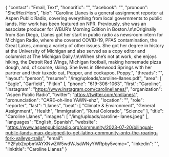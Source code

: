 {
  "contact": "Email, Text",
  "honorific": "",
  "facebook": "",
  "pronoun": "She/Her/Hers",
  "bio": "Caroline Llanes is a general assignment reporter at Aspen Public Radio, covering everything from local governments to public lands. Her work has been featured on NPR. Previously, she was an associate producer for WBUR’s Morning Edition in Boston.\n\nOriginally from San Diego, Llanes got her start in public radio as newsroom intern for Michigan Radio, where she covered COVID-19, PFAS contamination, the Great Lakes, among a variety of other issues. She got her degree in history at the University of Michigan and also served as a copy editor and columnist at The Michigan Daily.\n\nWhen she’s not at work, she enjoys hiking, the Detroit Red Wings, Michigan football, making homemade pizza dough, and, of course, skiing. She lives in Glenwood Springs with her partner and their tuxedo cat, Pepper, and cockapoo, Poppy.",
  "threads": "",
  "layout": "person",
  "resume": "/img/uploads/caroline-llanes.pdf",
  "area": [
    "Eagle",
    "Garfield",
    "Pitkin"
  ],
  "phone": "619-306-1063",
  "first": "Caroline",
  "instagram": "https://www.instagram.com/carolinellanes/",
  "organization": "Aspen Public Radio",
  "twitter": "https://twitter.com/cmllanes1",
  "pronunciation": "CARE-oh-line YAWN-ehz",
  "location": "",
  "role": "reporter",
  "last": "Llanes",
  "beat": [
    "Climate & Environment",
    "General Assignment",
    "Health",
    "Immigration",
    "Rural Colorado",
    "Science"
  ],
  "title": "Caroline Llanes",
  "images": [
    "/img/uploads/caroline-llanes.jpeg"
  ],
  "languages": "English, Spanish",
  "website": "https://www.aspenpublicradio.org/community/2023-07-20/bilingual-public-lands-map-designed-to-get-latino-community-onto-the-roaring-fork-valleys-trails",
  "email": "Y2Fyb2xpbmVAYXNwZW5wdWJsaWNyYWRpby5vcmc=",
  "linkedin": "",
  "linktitle": "Caroline Llanes"
}
